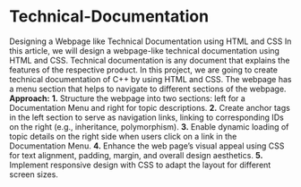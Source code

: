 # Technical-Documentation
Designing a Webpage like Technical Documentation using HTML and CSS
In this article, we will design a webpage-like technical documentation using HTML and CSS. Technical documentation is any document that explains the features of the respective product. In this project, we are going to create technical documentation of C++ by using HTML and CSS. The webpage has a menu section that helps to navigate to different sections of the webpage.
**Approach:**
**1.** Structure the webpage into two sections: left for a Documentation Menu and right for topic descriptions.
**2.** Create anchor tags in the left section to serve as navigation links, linking to corresponding IDs on the right (e.g., inheritance, polymorphism).
**3.** Enable dynamic loading of topic details on the right side when users click on a link in the Documentation Menu.
**4.** Enhance the web page’s visual appeal using CSS for text alignment, padding, margin, and overall design aesthetics.
**5.** Implement responsive design with CSS to adapt the layout for different screen sizes.
